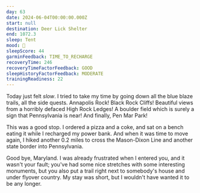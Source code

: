 ```yaml
---
day: 63
date: 2024-06-04T00:00:00.000Z
start: null
destination: Deer Lick Shelter
end: 1072.3
sleep: Tent
mood: 🙂
sleepScore: 44
garminFeedback: TIME_TO_RECHARGE
recoveryTime: 246
recoveryTimeFactorFeedback: GOOD
sleepHistoryFactorFeedback: MODERATE
trainingReadiness: 22
---
```

Today just felt *slow*. I tried to take my time by going down all the blue blaze trails, all the side quests. Annapolis Rock! Black Rock Cliffs! Beautiful views from a horribly defaced High Rock Ledges! A boulder field which is surely a sign that Pennsylvania is near! And finally, Pen Mar Park!

This was a good stop. I ordered a pizza and a coke, and sat on a bench eating it while I recharged my power bank. And when it was time to move again, I hiked another 0.2 miles to cross the Mason-Dixon Line and another state border into Pennsylvania.

Good bye, Maryland. I was already frustrated when I entered you, and it wasn't your fault; you've had some nice stretches with some interesting monuments, but you also put a trail right next to somebody's house and under flyover country. My stay was short, but I wouldn't have wanted it to be any longer.
